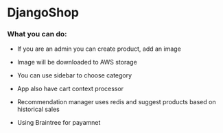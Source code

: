 # DjangoShop

### What you can do:
 - If you are an admin you can create product, add an image 
 - Image will be downloaded to AWS storage
 - You can use sidebar to choose category 
 - App also have cart context processor 
 - Recommendation manager uses redis and suggest products based on historical sales
 
 - Using Braintree for payamnet
 
 
 
